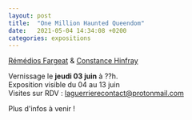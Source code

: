 ```yaml
---
layout: post
title:  "One Million Haunted Queendom"
date:   2021-05-04 14:34:08 +0200
categories: expositions
---
```

[Rémédios Fargeat](/category/artistes/) & [Constance Hinfray](/category/artistes/)  

Vernissage le **jeudi 03 juin** à ??h.  
Exposition visible du 04 au 13 juin  
Visites sur RDV : laguerrierecontact@protonmail.com


Plus d'infos à venir !
